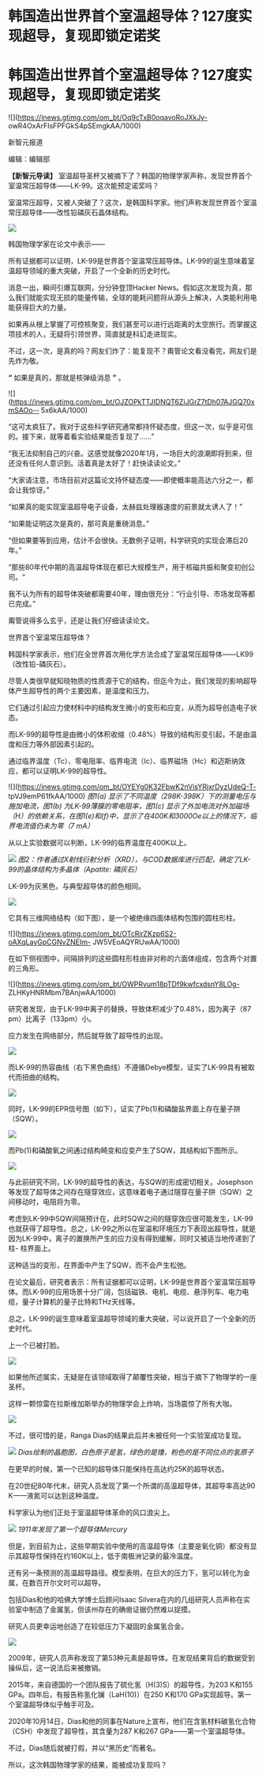 # 韩国造出世界首个室温超导体？127度实现超导，复现即锁定诺奖

# 韩国造出世界首个室温超导体？127度实现超导，复现即锁定诺奖

![](https://inews.gtimg.com/om_bt/Oq9cTxB0oqavoRoJXkJy-
owR4OxArFIsFPFGkS4pSEmgkAA/1000)

新智元报道

编辑：编辑部

**【新智元导读】** 室温超导圣杯又被摘下了？韩国的物理学家声称，发现世界首个室温常压超导体——LK-99。这次能预定诺奖吗？

室温常压超导，又被人突破了？这次，是韩国科学家。他们声称发现世界首个室温常压超导体——改性铅磷灰石晶体结构。

![](https://inews.gtimg.com/om_bt/G4dl3EcD1cod9gGitD1K_Ntk6crXTC2Nw41P1gFyNvoPcAA/0)

韩国物理学家在论文中表示——

所有证据都可以证明，LK-99是世界首个室温常压超导体。LK-99的诞生意味着室温超导领域的重大突破，开启了一个全新的历史时代。

消息一出，瞬间引爆互联网，分分钟登顶Hacker
News。假如这次发现为真，那么我们就能实现无损的能量传输，全球的能耗问题将从源头上解决，人类能利用电能获得巨大的力量。

如果再从根上掌握了可控核聚变，我们甚至可以进行远距离的太空旅行。而掌握这项技术的人，无疑将引领世界，简直就是科幻走进现实。

不过，这一次，是真的吗？网友们炸了：能复现不？甭管论文看没看完，网友们是先炸为敬。

**“** 如果是真的，那就是核弹级消息 **”** 。

![](https://inews.gtimg.com/om_bt/OJZOPkTTJIDNQT6ZiJGrZ7tDh07AJGQ70xmSAOo--
5x6kAA/1000)

“这可太疯狂了。我对于这些科学研究通常都持怀疑态度，但这一次，似乎是可信的。接下来，就等着看实验结果能否复现了……”

“我无法抑制自己的兴奋。这感觉就像2020年1月，一场巨大的浪潮即将到来，但还没有任何人意识到。活着真是太好了！赶快读读论文。”

“大家请注意，市场目前对这篇论文持怀疑态度——即使概率能高达六分之一，都会让我惊讶。”

“如果真的能实现室温超导电子设备，太赫兹处理器速度的前景就太诱人了！”

“如果能证明这次是真的，那可真是重磅消息。”

“但如果要等到应用，估计不会很快。无数例子证明，科学研究的实现会滞后20年。”

“那些80年代中期的高温超导体现在都已大规模生产，用于核磁共振和聚变初创公司。“

我不认为所有的超导体突破都需要40年，理由很充分：“行业引导、市场发现等都已完成。”

甭管说得多么玄乎，还是让我们仔细读读论文。

世界首个室温常压超导体？

韩国科学家表示，他们在全世界首次用化学方法合成了室温常压超导体——LK99（改性铅-磷灰石）。

尽管人类很早就知晓物质的性质源于它的结构，但迄今为止，我们发现的影响超导体产生超导性的两个主要因素，是温度和压力。

它们通过引起应力使材料中的结构发生微小的变形和应变，从而为超导创造电子状态。

而LK-99的超导性是由微小的体积收缩（0.48%）导致的结构形变引起，不是由温度和压力等外部因素引起的。

通过临界温度（Tc）、零电阻率、临界电流（Ic）、临界磁场（Hc）和迈斯纳效应，都可以证明LK-99的超导性。

![](https://inews.gtimg.com/om_bt/OYEYg0K32FbwK2nVisYRjxrDyzUdeQ-T-
tpVJ9emP61fkAA/1000) _图1(a) 显示了不同温度（298K-398K）下的测量电压与施加电流，图1(b)
为LK-99薄膜的零电阻率，图1(c)
显示了外加电流对外加磁场（H）的依赖关系，在图1(e)和(f)中，显示了在400K和3000Oe以上的情况下，临界电流值仍未为零（7 mA）_

从以上实验数据可以判断，LK-99的临界温度在400K以上。

![](https://inews.gtimg.com/om_bt/OkQay4kZ5jCVaBASCPNAUnvbUwrJbUOCt6YBsKWbZzCIkAA/1000)
_图2：作者通过X射线衍射分析（XRD），与COD数据库进行匹配，确定了LK-99的晶体结构为多晶体（Apatite: 磷灰石）_

LK-99为灰黑色，与典型超导体的颜色相同。

![](https://inews.gtimg.com/om_bt/OmF0gg4nNC6OnT15YNNJLSfYaNJ_oUYdOxKHQ6QYeBe7YAA/1000)

它具有三维网络结构（如下图），是一个被绝缘四面体结构包围的圆柱形柱。

![](https://inews.gtimg.com/om_bt/OTcRirZKzp6S2-oAXqLayGpCGNvZNEIm-
JW5VEoAQYRUwAA/1000)

在如下侧视图中，间隔排列的这些圆柱形柱由非对称的六面体组成，包含两个对置的三角形。

![](https://inews.gtimg.com/om_bt/OWPRvum18pTDf9kwfcxdsnY8LOg-
ZLHKyHNRMbm7BAnjwAA/1000)

研究者发现，由于LK-99中离子的替换，导致体积减少了0.48%，因为离子（87 pm）比离子（133pm）小。

应力发生在网络部分，然后就导致了超导性的出现。

![](https://inews.gtimg.com/om_bt/OSp2bQh8boaFkw9sLfwd9i4GLir5Tymuh2mpARgkuWDFAAA/1000)

而LK-99的热容曲线（右下黑色曲线）不遵循Debye模型，证实了LK-99具有被取代而扭曲的结构。

![](https://inews.gtimg.com/om_bt/O9rT4ZKoxFZBgcNHsGrjSJyw2wCGdnFVY5Lw2duKl5qY8AA/1000)

同时，LK-99的EPR信号图（如下），证实了Pb(1)和磷酸盐界面上存在量子阱（SQW）。

![](https://inews.gtimg.com/om_bt/OiDNYEPXknsbKb1rOQcktvWJPQordtp2FeYR6RMHEhxLkAA/1000)

而Pb(1)和磷酸氧之间通过结构畸变和应变产生了SQW，其结构如下图所示。

![](https://inews.gtimg.com/om_bt/OSjpfSnatgiPRWQIxCPJEejMk035rsLw7N9nwJfa-l8U8AA/1000)

与此前研究不同，LK-99的超导性的表达，与SQW的形成密切相关。Josephson等发现了超导体之间存在隧穿效应，这意味着电子通过隧穿在量子阱（SQW）之间移动时，电阻将为零。

考虑到LK-99中SQW间隔预计在，此时SQW之间的隧穿效应很可能发生，LK-99也就获得了超导性。总之，LK-99之所以在室温和环境压力下表现出超导性，就是因为LK-99中，离子的置换所产生的应力没有得到缓解，同时又被适当地传递到了柱-
柱界面上。

这种适当的变形，在界面中产生了SQW，而不会产生松弛。

在论文最后，研究者表示：所有证据都可以证明，LK-99是世界首个室温常压超导体。而LK-99的应用场景十分广阔，包括磁铁、电机、电缆、悬浮列车、电力电缆，量子计算机的量子比特和THz天线等。

总之，LK-99的诞生意味着室温超导领域的重大突破，可以说开启了一个全新的历史时代。

上一个已被打脸。

![](https://inews.gtimg.com/om_bt/OpgRQH0ez5THGHMxMhzYS_ECFrDkjfSXvzPj9WZ0XxTy4AA/1000)

如果他所述属实，无疑是在该领域取得了颠覆性突破，相当于摘下了物理学的一座圣杯。

这样一颗惊雷在拉斯维加斯举办的物理学会上炸响，当场震惊了所有大咖。

![](https://inews.gtimg.com/om_bt/Oz4x1leFxtXWtGqabG94ohJCdpOXTwoWavEwILuY6z0l4AA/1000)

不过，很可惜的是，Ranga Dias的结果此后并未被任何一个实验室成功复现。

![](https://inews.gtimg.com/om_bt/OG058BXACUb_GE8wC_GWclw6KDKlIdad59f35WTSHdPxEAA/1000)
_Dias绘制的晶胞图，白色原子是氢，绿色的是镥，粉色的是不同位点的氢原子_

在更早的时候，第一个已知的超导体只能保持在高达约25K的超导状态。

在20世纪80年代末，研究人员发现了第一个所谓的高温超导体，其超导率高达90 K——液氮可以达到这种温度。

科学家认为他们正处于室温超导体革命的风口浪尖上。

![](https://inews.gtimg.com/om_bt/OIOBc7T5wjJj7tau9iPFIRJm0CftGe8uhkawffP7GMVqwAA/1000)
_1911年发现了第一个超导体Mercury_

但是，到目前为止，这些早期实验中使用的高温超导体（主要是氧化铜）都没有显示其超导性保持在约160K以上，低于南极洲记录的最冷温度。

还有另一条预测的高温超导路径。模型表明，在巨大的压力下，氢可以转化为金属，在数百开尔文时可以超导。

包括Dias和他的哈佛大学博士后顾问Isaac Silvera在内的几组研究人员声称在实验室中制造了金属氢，但该州存在的确凿证据仍然难以捉摸。

研究人员更幸运地创造了在较低压力下凝固的金属氢合金。

![](https://inews.gtimg.com/om_bt/O2PCXdBl3G1HNHJI49T66dGnOxKIeAC0YK56wdTJWFg3oAA/1000)

2009年，研究人员声称发现了第53种元素是超导体。在发现结果背后的数据受到操纵后，这一说法后来被撤销。

2015年，来自德国的一个团队报告了硫化氢（H(3)S）的超导性，为203 K和155 GPa。四年后，有报告称氢化镧（LaH(10)）在250 K和170
GPa实现超导。第一个室温超导体似乎触手可及。

2020年10月14日，Dias和他的同事在Nature上宣布，他们在含氢材料碳氢化合物（CSH）中发现了超导性，其含量为287 K和267
GPa——第一个室温超导体。

不过，Dias随后就被打假，并以“黑历史”而著名。

所以，这次韩国物理学家的结果，能被成功复现吗？

